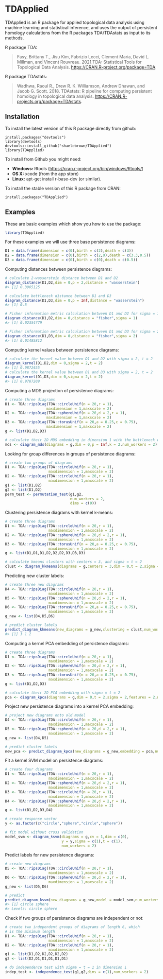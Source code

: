 
<!-- README.md is generated from README.Rmd. Please edit that file -->

# TDApplied

<!-- badges: start -->
<!-- badges: end -->

TDApplied is an R package for applied topological data analysis using
machine learning and statistical inference, and uses the output of
persistent homology calculations from the R packages TDA/TDAstats as input to its
methods.

R package TDA:

> Fasy, Brittany T., Jisu Kim, Fabrizio Lecci, Clement Maria, David L.
> Millman, and Vincent Rouvreau. 2021.TDA: Statistical Tools for
> Topological Data Analysis. <https://CRAN.R-project.org/package=TDA>.

R package TDAstats:

> Wadhwa, Raoul R., Drew R. K. Williamson, Andrew Dhawan, and Jacob G. Scott.
> 2018. TDAstats: R pipeline for computing persistent homology in topological 
> data analysis. <https://CRAN.R-projects.org/package=TDAstats>.

## Installation

To install the latest version of this R package directly from github:

    install.packages("devtools")
    library(devtools)
    devtools::install_github("shaelebrown/TDApplied")
    library(TDApplied)

To install from Github you might need:

-   **Windows:** Rtools
    (<https://cran.r-project.org/bin/windows/Rtools/>)
-   **OS X:** xcode (from the app store)
-   **Linux:** apt-get install r-base-dev (or similar).

To install the stable version of this R package from CRAN:

    install.packages("TDApplied")

## Examples

These are basic examples which show you how to use the package:

``` r
library(TDApplied)
```

For these examples we will use three base persistence diagrams:

``` r
D1 = data.frame(dimension = c(0),birth = c(2),death = c(3))
D2 = data.frame(dimension = c(0),birth = c(2,0),death = c(3.3,0.5))
D3 = data.frame(dimension = c(0),birth = c(0),death = c(0.5))
```

Computing distances between persistence diagrams:

``` r
# calculate 2-wasserstein distance between D1 and D2
diagram_distance(D1,D2,dim = 0,p = 2,distance = "wasserstein")
#> [1] 0.3905125

# calculate bottleneck distance between D1 and D3
diagram_distance(D1,D3,dim = 0,p = Inf,distance = "wasserstein")
#> [1] 0.5

# Fisher information metric calculation between D1 and D2 for sigma = 1
diagram_distance(D1,D2,dim = 0,distance = "fisher",sigma = 1)
#> [1] 0.02354779

# Fisher information metric calculation between D1 and D3 for sigma = 2
diagram_distance(D1,D3,dim = 0,distance = "fisher",sigma = 2)
#> [1] 0.01485812
```

Computing kernel values between persistence diagrams:

``` r
# calculate the kernel value between D1 and D2 with sigma = 2, t = 2
diagram_kernel(D1,D2,dim = 0,sigma = 2,t = 2)
#> [1] 0.9872455
# calculate the kernel value between D1 and D3 with sigma = 2, t = 2
diagram_kernel(D1,D3,dim = 0,sigma = 2,t = 2)
#> [1] 0.9707209
```

Computing a MDS projection of persistence diagrams:

``` r
# create three diagrams
D1 <- TDA::ripsDiag(TDA::circleUnif(n = 20,r = 1),
                   maxdimension = 1,maxscale = 2)
D2 <- TDA::ripsDiag(TDA::sphereUnif(n = 20,d = 2,r = 1),
                   maxdimension = 1,maxscale = 2)
D3 <- TDA::ripsDiag(TDA::torusUnif(n = 20,a = 0.25,c = 0.75),
                   maxdimension = 1,maxscale = 2)
g <- list(D1,D2,D3)

# calculate their 2D MDS embedding in dimension 1 with the bottleneck distance
mds <- diagram_mds(diagrams = g,dim = 0,p = Inf,k = 2,num_workers = 2)
```

Looking for group differences in groups of persistence diagrams:

``` r
# create two groups of diagrams
D1 <- TDA::ripsDiag(TDA::circleUnif(n = 20,r = 1),
                    maxdimension = 1,maxscale = 2)
D2 <- TDA::ripsDiag(TDA::circleUnif(n = 20,r = 1),
                    maxdimension = 1,maxscale = 2)
g1 <- list(D1,D2)
g2 <- list(D1,D2)
perm_test <- permutation_test(g1,g2,
                              num_workers = 2,
                              dims = c(0))
```

Clustering persistence diagrams with kernel k-means:

``` r
# create three diagrams
D1 <- TDA::ripsDiag(TDA::circleUnif(n = 20,r = 1),
                    maxdimension = 1,maxscale = 2)
D2 <- TDA::ripsDiag(TDA::sphereUnif(n = 20,d = 2,r = 1),
                    maxdimension = 1,maxscale = 2)
D3 <- TDA::ripsDiag(TDA::torusUnif(n = 20,a = 0.25,c = 0.75),
                    maxdimension = 1,maxscale = 2)
g <- list(D1,D1,D1,D2,D2,D2,D3,D3,D3)

# calculate kmeans clusters with centers = 3, and sigma = t = 2
clust <- diagram_kkmeans(diagrams = g,centers = 3,dim = 0,t = 2,sigma = 2,num_workers = 2)
```

Predicting new cluster labels:

``` r
# create three new diagrams
D4 <- TDA::ripsDiag(TDA::circleUnif(n = 20,r = 1),
                    maxdimension = 1,maxscale = 2)
D5 <- TDA::ripsDiag(TDA::sphereUnif(n = 20,d = 2,r = 1),
                    maxdimension = 1,maxscale = 2)
D6 <- TDA::ripsDiag(TDA::torusUnif(n = 20,a = 0.25,c = 0.75),
                    maxdimension = 1,maxscale = 2)
g_new <- list(D4,D5,D6)

# predict cluster labels
predict_diagram_kkmeans(new_diagrams = g_new,clustering = clust,num_workers = 2)
#> [1] 3 1 2
```

Computing a kernel PCA embedding of persistence diagrams:

``` r
# create three diagrams
D1 <- TDA::ripsDiag(TDA::circleUnif(n = 20,r = 1),
                    maxdimension = 1,maxscale = 2)
D2 <- TDA::ripsDiag(TDA::sphereUnif(n = 20,d = 2,r = 1),
                    maxdimension = 1,maxscale = 2)
D3 <- TDA::ripsDiag(TDA::torusUnif(n = 20,a = 0.25,c = 0.75),
                    maxdimension = 1,maxscale = 2)
g <- list(D1,D2,D3)

# calculate their 2D PCA embedding with sigma = t = 2
pca <- diagram_kpca(diagrams = g,dim = 0,t = 2,sigma = 2,features = 2,num_workers = 2)
```

Project new persistence diagrams into a kernel PCA embedding:

``` r
# project new diagrams onto old model
D4 <- TDA::ripsDiag(TDA::circleUnif(n = 20,r = 1),
                    maxdimension = 1,maxscale = 2)
D5 <- TDA::ripsDiag(TDA::sphereUnif(n = 20,d = 2,r = 1),
                    maxdimension = 1,maxscale = 2)
g_new <- list(D4,D5)

# predict cluster labels
new_pca <- predict_diagram_kpca(new_diagrams = g_new,embedding = pca,num_workers = 2)
```

Fit a kernel SVM model on persistence diagrams:

``` r
# create four diagrams
D1 <- TDA::ripsDiag(TDA::circleUnif(n = 20,r = 1),
                    maxdimension = 1,maxscale = 2)
D2 <- TDA::ripsDiag(TDA::sphereUnif(n = 20,d = 2,r = 1),
                    maxdimension = 1,maxscale = 2)
D3 <- TDA::ripsDiag(TDA::circleUnif(n = 20,r = 1),
                    maxdimension = 1,maxscale = 2)
D4 <- TDA::ripsDiag(TDA::sphereUnif(n = 20,d = 2,r = 1),
                    maxdimension = 1,maxscale = 2)
g <- list(D1,D2,D3,D4)

# create response vector
y <- as.factor(c("circle","sphere","circle","sphere"))

# fit model without cross validation
model_svm <- diagram_ksvm(diagrams = g,cv = 1,dim = c(0),
                          y = y,sigma = c(1),t = c(1),
                          num_workers = 2)
```

Predict labels for new persistence diagrams:

``` r
# create new diagrams
D5 <- TDA::ripsDiag(TDA::circleUnif(n = 20,r = 1),
                    maxdimension = 1,maxscale = 2)
D6 <- TDA::ripsDiag(TDA::sphereUnif(n = 20,d = 2,r = 1),
                    maxdimension = 1,maxscale = 2)
g_new <- list(D5,D6)

# predict
predict_diagram_ksvm(new_diagrams = g_new,model = model_svm,num_workers = 2)
#> [1] circle sphere
#> Levels: circle sphere
```

Check if two groups of persistence diagrams are independent or not:

``` r
# create two independent groups of diagrams of length 6, which
# is the minimum length
D1 <- TDA::ripsDiag(TDA::circleUnif(n = 20,r = 1),
                    maxdimension = 1,maxscale = 2)
D2 <- TDA::ripsDiag(TDA::circleUnif(n = 20,r = 1),
                    maxdimension = 1,maxscale = 2)
g1 <- list(D1,D2,D2,D2,D2,D2)
g2 <- list(D2,D1,D1,D1,D1,D1)

# do independence test with sigma = t = 1 in dimension 1
indep_test <- independence_test(g1,g2,dims = c(1),num_workers = 2)
```
